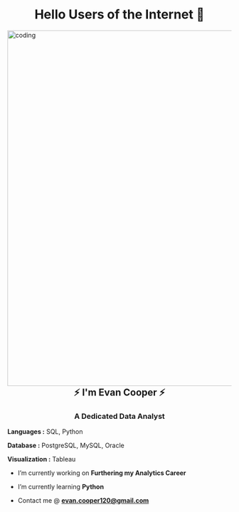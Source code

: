 <h1 align="center">Hello Users of the Internet 👋 </h1>
<img align="left" alt="coding" width="800" src="https://github.com/evanjcooper/evanjcooper/assets/149256581/324b17ae-5dbb-4fd7-9557-6ca7f874d4b4">


<h2 align="center">⚡️ I'm Evan Cooper ⚡️</h2>
<h3 align="center">A Dedicated Data Analyst</h3>



**Languages :** SQL, Python

**Database :** PostgreSQL, MySQL, Oracle

**Visualization :** Tableau

-  I’m currently working on **Furthering my Analytics Career**

-  I’m currently learning **Python**

-  Contact me @ **evan.cooper120@gmail.com**






